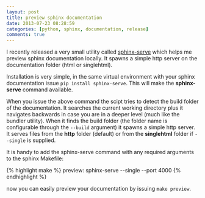 ```yaml
---
layout: post
title: preview sphinx documentation
date: 2013-07-23 08:28:59
categories: [python, sphinx, documentation, release]
comments: true
---
```


I recently released a very small utility called [sphinx-serve][1] which
helps me preview sphinx documentation locally. It spawns a simple http
server on the documentation folder (html or singlehtml).

Installation is very simple, in the same virtual environment with your
sphinx documentation issue `pip install sphinx-serve`. This will make
the __sphinx-serve__ command available.

When you issue the above command the scipt tries to detect the build
folder of the documentation. It searches the current working directory
plus it navigates backwards in case you are in a deeper level (much
like the bundler utility). When it finds the build folder (the folder
name is configurable through the `--build` argument) it spawns a simple
http server. It serves files from the __http__ folder (default) or from
the __singlehtml__ folder if `--single` is supplied.

It is handy to add the sphinx-serve command with any required arguments
to the sphinx Makefile:

{% highlight make %}
    preview:
        sphinx-serve --single --port 4000
{% endhighlight %}

now you can easily preview your documentation by issuing `make preview`.

[1]: https://github.com/tlatsas/sphinx-serve
